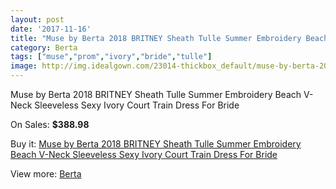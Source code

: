```yaml
---
layout: post
date: '2017-11-16'
title: "Muse by Berta 2018 BRITNEY Sheath Tulle Summer Embroidery Beach V-Neck Sleeveless Sexy Ivory Court Train Dress For Bride"
category: Berta
tags: ["muse","prom","ivory","bride","tulle"]
image: http://img.idealgown.com/23014-thickbox_default/muse-by-berta-2018-britney-sheath-tulle-summer-embroidery-beach-v-neck-sleeveless-sexy-ivory-court-train-dress-for-bride.jpg
---
```

Muse by Berta 2018 BRITNEY Sheath Tulle Summer Embroidery Beach V-Neck Sleeveless Sexy Ivory Court Train Dress For Bride

On Sales: **$388.98**
<a href="https://www.idealgown.com/en/berta/8919-muse-by-berta-2018-britney-sheath-tulle-summer-embroidery-beach-v-neck-sleeveless-sexy-ivory-court-train-dress-for-bride.html"><amp-img layout="responsive" width="600" height="600" src="//img.idealgown.com/23014-thickbox_default/muse-by-berta-2018-britney-sheath-tulle-summer-embroidery-beach-v-neck-sleeveless-sexy-ivory-court-train-dress-for-bride.jpg" alt="Muse by Berta 2018 BRITNEY Sheath Tulle Summer Embroidery Beach V-Neck Sleeveless Sexy Ivory Court Train Dress For Bride 0" /></a>
<a href="https://www.idealgown.com/en/berta/8919-muse-by-berta-2018-britney-sheath-tulle-summer-embroidery-beach-v-neck-sleeveless-sexy-ivory-court-train-dress-for-bride.html"><amp-img layout="responsive" width="600" height="600" src="//img.idealgown.com/23023-thickbox_default/muse-by-berta-2018-britney-sheath-tulle-summer-embroidery-beach-v-neck-sleeveless-sexy-ivory-court-train-dress-for-bride.jpg" alt="Muse by Berta 2018 BRITNEY Sheath Tulle Summer Embroidery Beach V-Neck Sleeveless Sexy Ivory Court Train Dress For Bride 1" /></a>
<a href="https://www.idealgown.com/en/berta/8919-muse-by-berta-2018-britney-sheath-tulle-summer-embroidery-beach-v-neck-sleeveless-sexy-ivory-court-train-dress-for-bride.html"><amp-img layout="responsive" width="600" height="600" src="//img.idealgown.com/23022-thickbox_default/muse-by-berta-2018-britney-sheath-tulle-summer-embroidery-beach-v-neck-sleeveless-sexy-ivory-court-train-dress-for-bride.jpg" alt="Muse by Berta 2018 BRITNEY Sheath Tulle Summer Embroidery Beach V-Neck Sleeveless Sexy Ivory Court Train Dress For Bride 2" /></a>
<a href="https://www.idealgown.com/en/berta/8919-muse-by-berta-2018-britney-sheath-tulle-summer-embroidery-beach-v-neck-sleeveless-sexy-ivory-court-train-dress-for-bride.html"><amp-img layout="responsive" width="600" height="600" src="//img.idealgown.com/23021-thickbox_default/muse-by-berta-2018-britney-sheath-tulle-summer-embroidery-beach-v-neck-sleeveless-sexy-ivory-court-train-dress-for-bride.jpg" alt="Muse by Berta 2018 BRITNEY Sheath Tulle Summer Embroidery Beach V-Neck Sleeveless Sexy Ivory Court Train Dress For Bride 3" /></a>
<a href="https://www.idealgown.com/en/berta/8919-muse-by-berta-2018-britney-sheath-tulle-summer-embroidery-beach-v-neck-sleeveless-sexy-ivory-court-train-dress-for-bride.html"><amp-img layout="responsive" width="600" height="600" src="//img.idealgown.com/23020-thickbox_default/muse-by-berta-2018-britney-sheath-tulle-summer-embroidery-beach-v-neck-sleeveless-sexy-ivory-court-train-dress-for-bride.jpg" alt="Muse by Berta 2018 BRITNEY Sheath Tulle Summer Embroidery Beach V-Neck Sleeveless Sexy Ivory Court Train Dress For Bride 4" /></a>
<a href="https://www.idealgown.com/en/berta/8919-muse-by-berta-2018-britney-sheath-tulle-summer-embroidery-beach-v-neck-sleeveless-sexy-ivory-court-train-dress-for-bride.html"><amp-img layout="responsive" width="600" height="600" src="//img.idealgown.com/23019-thickbox_default/muse-by-berta-2018-britney-sheath-tulle-summer-embroidery-beach-v-neck-sleeveless-sexy-ivory-court-train-dress-for-bride.jpg" alt="Muse by Berta 2018 BRITNEY Sheath Tulle Summer Embroidery Beach V-Neck Sleeveless Sexy Ivory Court Train Dress For Bride 5" /></a>
<a href="https://www.idealgown.com/en/berta/8919-muse-by-berta-2018-britney-sheath-tulle-summer-embroidery-beach-v-neck-sleeveless-sexy-ivory-court-train-dress-for-bride.html"><amp-img layout="responsive" width="600" height="600" src="//img.idealgown.com/23018-thickbox_default/muse-by-berta-2018-britney-sheath-tulle-summer-embroidery-beach-v-neck-sleeveless-sexy-ivory-court-train-dress-for-bride.jpg" alt="Muse by Berta 2018 BRITNEY Sheath Tulle Summer Embroidery Beach V-Neck Sleeveless Sexy Ivory Court Train Dress For Bride 6" /></a>
<a href="https://www.idealgown.com/en/berta/8919-muse-by-berta-2018-britney-sheath-tulle-summer-embroidery-beach-v-neck-sleeveless-sexy-ivory-court-train-dress-for-bride.html"><amp-img layout="responsive" width="600" height="600" src="//img.idealgown.com/23017-thickbox_default/muse-by-berta-2018-britney-sheath-tulle-summer-embroidery-beach-v-neck-sleeveless-sexy-ivory-court-train-dress-for-bride.jpg" alt="Muse by Berta 2018 BRITNEY Sheath Tulle Summer Embroidery Beach V-Neck Sleeveless Sexy Ivory Court Train Dress For Bride 7" /></a>
<a href="https://www.idealgown.com/en/berta/8919-muse-by-berta-2018-britney-sheath-tulle-summer-embroidery-beach-v-neck-sleeveless-sexy-ivory-court-train-dress-for-bride.html"><amp-img layout="responsive" width="600" height="600" src="//img.idealgown.com/23016-thickbox_default/muse-by-berta-2018-britney-sheath-tulle-summer-embroidery-beach-v-neck-sleeveless-sexy-ivory-court-train-dress-for-bride.jpg" alt="Muse by Berta 2018 BRITNEY Sheath Tulle Summer Embroidery Beach V-Neck Sleeveless Sexy Ivory Court Train Dress For Bride 8" /></a>
<a href="https://www.idealgown.com/en/berta/8919-muse-by-berta-2018-britney-sheath-tulle-summer-embroidery-beach-v-neck-sleeveless-sexy-ivory-court-train-dress-for-bride.html"><amp-img layout="responsive" width="600" height="600" src="//img.idealgown.com/23015-thickbox_default/muse-by-berta-2018-britney-sheath-tulle-summer-embroidery-beach-v-neck-sleeveless-sexy-ivory-court-train-dress-for-bride.jpg" alt="Muse by Berta 2018 BRITNEY Sheath Tulle Summer Embroidery Beach V-Neck Sleeveless Sexy Ivory Court Train Dress For Bride 9" /></a>

Buy it: [Muse by Berta 2018 BRITNEY Sheath Tulle Summer Embroidery Beach V-Neck Sleeveless Sexy Ivory Court Train Dress For Bride](https://www.idealgown.com/en/berta/8919-muse-by-berta-2018-britney-sheath-tulle-summer-embroidery-beach-v-neck-sleeveless-sexy-ivory-court-train-dress-for-bride.html "Muse by Berta 2018 BRITNEY Sheath Tulle Summer Embroidery Beach V-Neck Sleeveless Sexy Ivory Court Train Dress For Bride")

View more: [Berta](https://www.idealgown.com/en/116-berta "Berta")